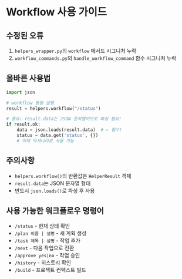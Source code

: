 # Workflow 사용 가이드

## 수정된 오류
1. `helpers_wrapper.py`의 `workflow` 메서드 시그니처 누락
2. `workflow_commands.py`의 `handle_workflow_command` 함수 시그니처 누락

## 올바른 사용법

```python
import json

# workflow 명령 실행
result = helpers.workflow("/status")

# 중요: result.data는 JSON 문자열이므로 파싱 필요!
if result.ok:
    data = json.loads(result.data)  # ← 필수!
    status = data.get('status', {})
    # 이제 딕셔너리로 사용 가능
```

## 주의사항
- `helpers.workflow()`의 반환값은 `HelperResult` 객체
- `result.data`는 JSON 문자열 형태
- 반드시 `json.loads()`로 파싱 후 사용

## 사용 가능한 워크플로우 명령어
- `/status` - 현재 상태 확인
- `/plan 이름 | 설명` - 새 계획 생성
- `/task 제목 | 설명` - 작업 추가
- `/next` - 다음 작업으로 전환
- `/approve yes|no` - 작업 승인
- `/history` - 히스토리 확인
- `/build` - 프로젝트 컨텍스트 빌드
